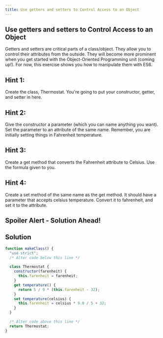 ```yaml
---
title: Use getters and setters to Control Access to an Object
---
```

## Use getters and setters to Control Access to an Object

<!-- The article goes here, in GitHub-flavored Markdown. Feel free to add YouTube videos, images, and CodePen/JSBin embeds  -->
Getters and setters are critical parts of a class/object. They allow you to control their attributes from the outside. They will become more prominent when you get started with the Object-Oriented Programming unit (coming up!). For now, this exercise shows you how to manipulate them with ES6.

## Hint 1:

Create the class, Thermostat. You're going to put your constructor, getter, and setter in here.

## Hint 2:

Give the constructor a parameter (which you can name anything you want). Set the parameter to an attribute of the same name. Remember, you are initially setting things in Fahrenheit temperature.

## Hint 3:

Create a get method that converts the Fahrenheit attribute to Celsius. Use the formula given to you.

## Hint 4:

Create a set method of the same name as the get method. It should have a parameter that accepts celsius temperature. Convert it to fahrenheit, and set it to the attribute.

## Spoiler Alert - Solution Ahead!

## Solution

```javascript
function makeClass() {
  "use strict";
  /* Alter code below this line */
  
  class Thermostat {
    constructor(farenheit) {
      this.farenheit = farenheit;
    }
    get temperature() {
      return 5 / 9 * (this.farenheit - 32);
    }
    set temperature(celsius) {
      this.farenheit = celsius * 9.0 / 5 + 32;
    }
  }
  
  /* Alter code above this line */
  return Thermostat;
}
```

